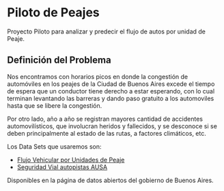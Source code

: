 # Piloto de Peajes
Proyecto Piloto para analizar y predecir el flujo de autos por unidad de Peaje.

## Definición del Problema

Nos encontramos con horarios picos en donde la congestión de automóviles en los 
peajes de la Ciudad de Buenos Aires excede el tiempo de espera que un conductor 
tiene derecho a estar esperando, con lo cual terminan levantando las barreras y 
dando paso gratuito a los automoviles hasta que se libere la congestión. 

Por otro lado, año a año se registran mayores cantidad de accidentes 
automovilísticos, que involucran heridos y fallecidos, y se desconoce si se 
deben principalmente al estado de las rutas, a factores climáticos, etc. 

Los Data Sets que usaremos son:
 - [Flujo Vehicular por Unidades de Peaje](http://data.buenosaires.gob.ar/dataset/flujo-vehicular-peaje-ausa)
 - [Seguridad Vial autopistas AUSA](http://data.buenosaires.gob.ar/dataset/seguridad-vial-autopistas-ausa)

Disponibles en la página de datos abiertos del gobierno de Buenos Aires.
